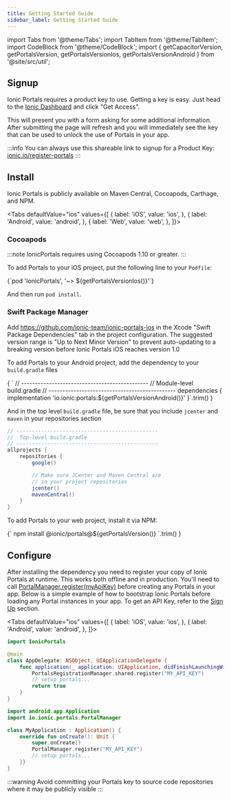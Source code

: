 ```yaml
---
title: Getting Started Guide
sidebar_label: Getting Started Guide
---
```


import Tabs from '@theme/Tabs';
import TabItem from '@theme/TabItem';
import CodeBlock from '@theme/CodeBlock';
import { getCapacitorVersion, getPortalsVersion, getPortalsVersionIos, getPortalsVersionAndroid } from '@site/src/util';

## Signup

Ionic Portals requires a product key to use. Getting a key is easy.
Just head to the [Ionic Dashboard](https://ionic.io/register-portals) and click "Get Access".

This will present you with a form asking for some additional information.
After submitting the page will refresh and you will immediately see the key that can be used to unlock the use of Portals in your app.

:::info
You can always use this shareable link to signup for a Product Key: [ionic.io/register-portals](https://ionic.io/register-portals)
:::

## Install

Ionic Portals is publicly available on Maven Central, Cocoapods, Carthage, and NPM.

<Tabs
defaultValue="ios"
values={[
{ label: 'iOS', value: 'ios', },
{ label: 'Android', value: 'android', },
{ label: 'Web', value: 'web', },
]}>
<TabItem value="ios">

### Cocoapods

:::note
IonicPortals requires using Cocoapods 1.10 or greater.
:::

To add Portals to your iOS project, put the following line to your `Podfile`:

<CodeBlock className="language-ruby" title="Podfile">
{`pod 'IonicPortals', '~> ${getPortalsVersionIos()}'`}
</CodeBlock>

And then run `pod install`.

### Swift Package Manager

Add https://github.com/ionic-team/ionic-portals-ios in the Xcode "Swift Package Dependencies" tab in the project configuration. The suggested version range
is "Up to Next Minor Version" to prevent auto-updating to a breaking version before Ionic Portals iOS reaches version 1.0

</TabItem>

<TabItem value="android">

To add Portals to your Android project, add the dependency to your `build.gradle` files

<CodeBlock className="language-groovy" title="build.gradle">
{
`
// ----------------------------------------------
//  Module-level build.gradle
// ----------------------------------------------
dependencies {
    implementation 'io.ionic:portals:${getPortalsVersionAndroid()}'
}`.trim()
}
</CodeBlock>

And in the top level `build.gradle` file, be sure that you include `jcenter` and `maven` in your repositories section

```groovy title=build.gradle
// ----------------------------------------------
//  Top-level build.gradle
// ----------------------------------------------
allprojects {
    repositories {
        google()

        // Make sure JCenter and Maven Central are
        // in your project repositories
        jcenter()
        mavenCentral()
    }
}
```

</TabItem>

<TabItem value="web">

To add Portals to your web project, install it via NPM:

<CodeBlock className="language-bash">
{`
npm install @ionic/portals@${getPortalsVersion()}
`.trim()
}
</CodeBlock>

</TabItem>

</Tabs>

## Configure

After installing the dependency you need to register your copy of Ionic Portals at runtime. This works both offline and in production. You'll need to call [PortalManager.register(myApiKey)](../reference/android/portal-manager#register) before creating any Portals in your app. Below is a simple example of how to bootstrap Ionic Portals before loading any Portal instances in your app. To get an API Key, refer to the [Sign Up](#signup) section.

<Tabs
defaultValue="ios"
values={[
{ label: 'iOS', value: 'ios', },
{ label: 'Android', value: 'android', },
]}>
<TabItem value="ios">

```swift title=AppDelegate.swift
import IonicPortals

@main
class AppDelegate: NSObject, UIApplicationDelegate {
    func application(_ application: UIApplication, didFinishLaunchingWithOptions launchOptions: [UIApplication.LaunchOptionsKey : Any]? = nil) -> Bool {
        PortalsRegistrationManager.shared.register("MY_API_KEY")
        // setup portals...
        return true
    }
}
```

</TabItem>
<TabItem value="android">

```kotlin title=MyApplication.kt
import android.app.Application
import io.ionic.portals.PortalManager

class MyApplication : Application() {
    override fun onCreate(): Unit {
        super.onCreate()
        PortalManager.register("MY_API_KEY")
        // setup portals...
    }}
}
```

</TabItem>
</Tabs>

:::warning
Avoid committing your Portals key to source code repositories where it may be publicly visible
:::
